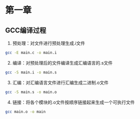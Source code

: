 # 第一章
## GCC编译过程
1. 预处理：对文件进行预处理生成.i文件
```sh
gcc -E main.c -o main.i
```
2. 编译：对预处理后的文件编译生成汇编语言的.s文件
```sh
gcc -S main.i -o main.s
```
3. 汇编：对汇编语言文件进行汇编生成二进制.o文件
```sh
gcc -S main.s -o main.o
```
4. 链接：将各个模块的.o文件按顺序链接起来生成一个可执行文件
```sh
gcc main.o -o main
```